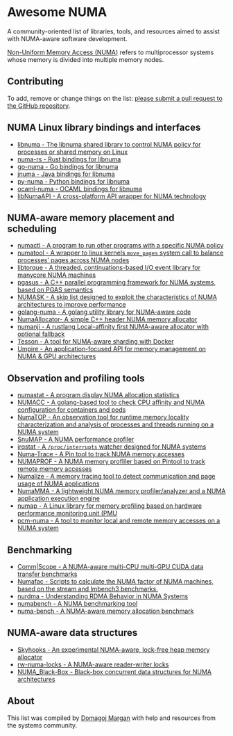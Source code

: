 # Awesome NUMA
A community-oriented list of libraries, tools, and resources aimed to assist with NUMA-aware software development.

[Non-Uniform Memory Access (NUMA)](https://en.wikipedia.org/wiki/Non-uniform_memory_access) refers to multiprocessor systems whose memory is divided into multiple memory nodes.

## Contributing
To add, remove or change things on the list:
[please submit a pull request to the GitHub repository](https://github.com/domargan/awesome-numa).

## NUMA Linux library bindings and interfaces
- [libnuma - The libnuma shared library to control NUMA policy for processes or shared memory on Linux](https://github.com/numactl/numactl)
- [numa-rs - Rust bindings for libnuma](https://github.com/cwpearson/numa-rs)
- [go-numa - Go bindings for libnuma](https://github.com/rakyll/go-numa)
- [jnuma - Java bindings for libnuma](https://github.com/xerial/jnuma)
- [py-numa - Python bindings for libnuma](https://github.com/smira/py-numa)
- [ocaml-numa - OCAML bindings for libnuma](https://github.com/stevebleazard/ocaml-numa)
- [libNumaAPI - A cross-platform API wrapper for NUMA technology](https://github.com/sergeyvfx/libNumaAPI)

## NUMA-aware memory placement and scheduling
- [numactl - A program to run other programs with a specific NUMA policy](https://github.com/numactl/numactl)
- [numatool - A wrapper to linux kernels `move_pages` system call to balance processes' pages across NUMA nodes](https://github.com/go2starr/numatool)
- [libtorque - A threaded, continuations-based I/O event library for manycore NUMA machines](https://github.com/dankamongmen/libtorque)
- [pgasus - A C++ parallel programming framework for NUMA systems, based on PGAS semantics](https://github.com/osmhpi/pgasus)
- [NUMASK - A skip list designed to exploit the characteristics of NUMA architectures to improve performance](https://github.com/sss-lehigh/numask)
- [golang-numa - A golang utility library for NUMA-aware code](https://github.com/lrita/numa)
- [NumaAllocator- A simple C++ header NUMA memory allocator](https://github.com/ReidAtcheson/numaallocator)
- [numanji - A rustlang Local-affinity first NUMA-aware allocator with optional fallback](https://github.com/bastion-rs/numanji)
- [Tesson -  A tool for NUMA-aware sharding with Docker](https://github.com/kobolog/tesson)
- [Umpire - An application-focused API for memory management on NUMA & GPU architectures ](https://github.com/LLNL/Umpire)

## Observation and profiling tools
- [numastat - A program display NUMA allocation statistics](https://github.com/numactl/numactl)
- [NUMACC - A golang-based tool to check CPU affinity and NUMA configuration for containers and pods](https://github.com/mJace/numacc)
- [NumaTOP - An observation tool for runtime memory locality characterization and analysis of processes and threads running on a NUMA system](https://github.com/intel/numatop)
- [SnuMAP - A NUMA performance profiler](https://github.com/SnuMAP/SnuMAP)
- [irqstat - A `/proc/interrupts` watcher designed for NUMA systems](https://github.com/lanceshelton/irqstat)
- [Numa-Trace - A Pin tool to track NUMA memory accesses](https://github.com/marksfu/Numa-Trace)
- [NUMAPROF - A NUMA memory profliler based on Pintool to track remote memory accesses](https://github.com/memtt/numaprof)
- [Numalize - A memory tracing tool to detect communication and page usage of NUMA applications](https://github.com/matthiasdiener/numalize)
- [NumaMMA - A lightweight NUMA memory profiler/analyzer and a NUMA application execution engine](https://github.com/numamma/numamma)
- [numap - A Linux library for memory profiling based on hardware performance monitoring unit (PMU](https://github.com/numap-library/numap)
- [pcm-numa - A tool to monitor local and remote memory accesses on a NUMA system](https://github.com/opcm/pcm)

## Benchmarking
- [Comm|Scope - A NUMA-aware multi-CPU multi-GPU CUDA data transfer benchmarks](https://github.com/c3sr/comm_scope)
- [Numafac - Scripts to calculate the NUMA factor of NUMA machines, based on the stream and lmbench3 benchmarks.](https://github.com/matthiasdiener/numafac)
- [nurdma - Understanding RDMA Behavior in NUMA Systems](https://github.com/sss-lehigh/nurdma)
- [numabench - A NUMA benchmarking tool](https://github.com/BrownBigData/numabench)
- [numa-bench - A NUMA-aware memory allocation benchmark](https://github.com/stephentu/numa-bench)

## NUMA-aware data structures
- [Skyhooks - An experimental NUMA-aware, lock-free heap memory allocator](https://github.com/ShisoftResearch/Skyhooks)
- [rw-numa-locks - A NUMA-aware reader-writer locks](https://github.com/azu-labs/rw-numa-locks)
- [NUMA_Black-Box - Black-box concurrent data structures for NUMA architectures](https://github.com/xqgex/NUMA_Black-Box)

## About
This list was compiled by [Domagoj Margan](https://github.com/domargan) with help and resources from the systems community.
